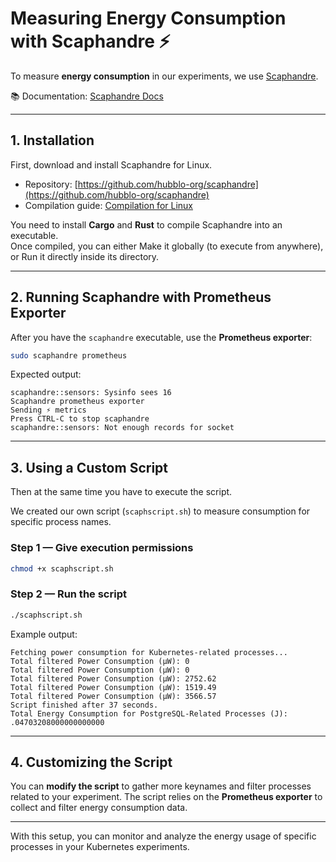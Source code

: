 # Measuring Energy Consumption with Scaphandre ⚡

To measure **energy consumption** in our experiments, we use [Scaphandre](https://github.com/hubblo-org/scaphandre).

📚 Documentation: [Scaphandre Docs](https://hubblo-org.github.io/scaphandre-documentation/)

---

## 1. Installation

First, download and install Scaphandre for Linux.

- Repository: [https://github.com/hubblo-org/scaphandre](https://github.com/hubblo-org/scaphandre)  
- Compilation guide: [Compilation for Linux](https://hubblo-org.github.io/scaphandre-documentation/tutorials/compilation-linux.html)

You need to install **Cargo** and **Rust** to compile Scaphandre into an executable.  
Once compiled, you can either Make it globally (to execute from anywhere), or  Run it directly inside its directory.  

---

## 2. Running Scaphandre with Prometheus Exporter

After you have the `scaphandre` executable, use the **Prometheus exporter**:

```bash
sudo scaphandre prometheus
````

Expected output:

```
scaphandre::sensors: Sysinfo sees 16
Scaphandre prometheus exporter
Sending ⚡ metrics
Press CTRL-C to stop scaphandre
scaphandre::sensors: Not enough records for socket
```

---

## 3. Using a Custom Script

Then at the same time you have to execute the script.

We created our own script (`scaphscript.sh`) to measure consumption for specific process names.

### Step 1 — Give execution permissions

```bash
chmod +x scaphscript.sh
```

### Step 2 — Run the script

```bash
./scaphscript.sh
```

Example output:

```
Fetching power consumption for Kubernetes-related processes...
Total filtered Power Consumption (µW): 0
Total filtered Power Consumption (µW): 0
Total filtered Power Consumption (µW): 2752.62
Total filtered Power Consumption (µW): 1519.49
Total filtered Power Consumption (µW): 3566.57
Script finished after 37 seconds.
Total Energy Consumption for PostgreSQL-Related Processes (J): .04703208000000000000
```

---

## 4. Customizing the Script

You can **modify the script** to gather more keynames and filter processes related to your experiment.
The script relies on the **Prometheus exporter** to collect and filter energy consumption data.

---

 With this setup, you can monitor and analyze the energy usage of specific processes in your Kubernetes experiments.

```
